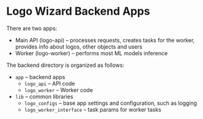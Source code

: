 # Logo Wizard Backend Apps

There are two apps:
- Main API (logo-api) – processes requests, creates tasks for the worker, provides info about logos, other objects and users
- Worker (logo-worker) – performs most ML models inference

The backend directory is organized as follows:
- `app` – backend apps
  - `logo_api` – API code
  - `logo_worker` – Worker code
- `lib` – common libraries
  - `logo_configs` – base app settings and configuration, such as logging
  - `logo_worker_interface` – task params for worker tasks
